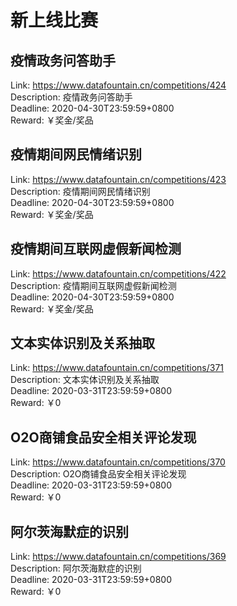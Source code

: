 # 新上线比赛


## 疫情政务问答助手
Link: https://www.datafountain.cn/competitions/424  
Description: 疫情政务问答助手  
Deadline: 2020-04-30T23:59:59+0800  
Reward: ￥奖金/奖品  

## 疫情期间网民情绪识别
Link: https://www.datafountain.cn/competitions/423  
Description: 疫情期间网民情绪识别  
Deadline: 2020-04-30T23:59:59+0800  
Reward: ￥奖金/奖品  

## 疫情期间互联网虚假新闻检测
Link: https://www.datafountain.cn/competitions/422  
Description: 疫情期间互联网虚假新闻检测  
Deadline: 2020-04-30T23:59:59+0800  
Reward: ￥奖金/奖品  

## 文本实体识别及关系抽取
Link: https://www.datafountain.cn/competitions/371  
Description: 文本实体识别及关系抽取  
Deadline: 2020-03-31T23:59:59+0800  
Reward: ￥0  

## O2O商铺食品安全相关评论发现
Link: https://www.datafountain.cn/competitions/370  
Description: O2O商铺食品安全相关评论发现  
Deadline: 2020-03-31T23:59:59+0800  
Reward: ￥0  

## 阿尔茨海默症的识别
Link: https://www.datafountain.cn/competitions/369  
Description: 阿尔茨海默症的识别  
Deadline: 2020-03-31T23:59:59+0800  
Reward: ￥0  

